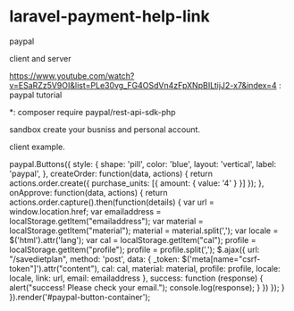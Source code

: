 # laravel-payment-help-link
paypal

client and server

https://www.youtube.com/watch?v=ESaRZz5V9OI&list=PLe30vg_FG4OSdVn4zFpXNpBILtijJ2-x7&index=4 : paypal tutorial

*: composer require paypal/rest-api-sdk-php

sandbox create your busniss and personal account.

client example.


paypal.Buttons({
    style: {
        shape: 'pill',
        color: 'blue',
        layout: 'vertical',
        label: 'paypal',
    },
    createOrder: function(data, actions) {
        return actions.order.create({
            purchase_units: [{
                amount: {
                    value: '4'
                }
            }]
        });
    },
    onApprove: function(data, actions) {
        return actions.order.capture().then(function(details) {
            var url = window.location.href;
            var emailaddress = localStorage.getItem("emailaddress");
            var material = localStorage.getItem("material");
            material = material.split(',');
            var locale = $('html').attr('lang');
            var cal = localStorage.getItem("cal");
            profile = localStorage.getItem("profile");
            profile = profile.split(',');
            $.ajax({
                url: "/savedietplan",
                method: 'post',
                data: {
                    _token: $('meta[name="csrf-token"]').attr("content"),
                    cal: cal,
                    material: material,
                    profile: profile,
                    locale: locale,
                    link: url,
                    email: emailaddress
                },
                success: function (response) {
                    alert("success! Please check your email.");
                    console.log(response);
                }
            })
        });
    }
}).render('#paypal-button-container');
